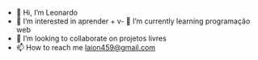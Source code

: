 - 👋 Hi, I’m  Leonardo
- 👀 I’m interested in  aprender +
v- 🌱 I’m currently learning  programação web
- 💞️ I’m looking to collaborate on  projetos livres
- 📫 How to reach me  laion459@gmail.com

<!---
Laion459/Laion459 is a ✨ special ✨ repository because its `README.md` (this file) appears on your GitHub profile.
You can click the Preview link to take a look at your changes.
--->
